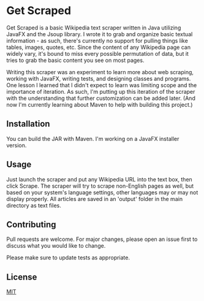 # Get Scraped
Get Scraped is a basic Wikipedia text scraper written in Java utilizing JavaFX and the Jsoup library. I wrote it to grab and organize basic textual information - as such, there's currently no support for pulling things like tables, images, quotes, etc. Since the content of any Wikipedia page can widely vary, it's bound to miss every possible permutation of data, but it tries to grab the basic content you see on most pages.

Writing this scraper was an experiment to learn more about web scraping, working with JavaFX, writing tests, and designing classes and programs. One lesson I learned that I didn't expect to learn was limiting scope and the importance of iteration. As such, I'm putting up this iteration of the scraper with the understanding that further customization can be added later. (And now I'm currently learning about Maven to help with building this project.)

## Installation
You can build the JAR with Maven. I'm working on a JavaFX installer version.

## Usage
Just launch the scraper and put any Wikipedia URL into the text box, then click Scrape. The scraper will try to scrape non-English pages as well, but based on your system's language settings, other languages may or may not display properly. All articles are saved in an 'output' folder in the main directory as text files.

## Contributing
Pull requests are welcome. For major changes, please open an issue first to discuss what you would like to change.

Please make sure to update tests as appropriate.

## License
[MIT](https://choosealicense.com/licenses/mit/)